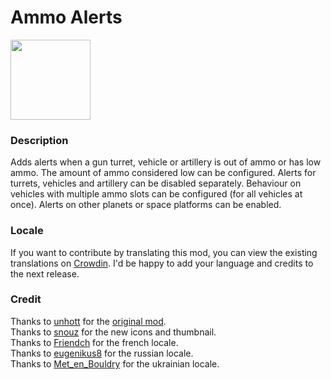 # Ammo Alerts
<img src=https://raw.githubusercontent.com/Wyrrrd/Gun_Turret_Alerts/master/thumbnail.png width="128" height="128">

### Description
Adds alerts when a gun turret, vehicle or artillery is out of ammo or has low ammo. The amount of ammo considered low can be configured. Alerts for turrets, vehicles and artillery can be disabled separately. Behaviour on vehicles with multiple ammo slots can be configured (for all vehicles at once). Alerts on other planets or space platforms can be enabled.

### Locale
If you want to contribute by translating this mod, you can view the existing translations on [Crowdin](https://crowdin.com/project/factorio-mods-localization). I'd be happy to add your language and credits to the next release.

### Credit
Thanks to [unhott](https://mods.factorio.com/user/unhott) for the [original mod](https://mods.factorio.com/mod/GunTurretAlerts).  
Thanks to [snouz](https://mods.factorio.com/user/snouz) for the new icons and thumbnail.  
Thanks to [Friendch](https://mods.factorio.com/user/Friendch) for the french locale.  
Thanks to [eugenikus8](https://github.com/eugenikus8) for the russian locale.  
Thanks to [Met_en_Bouldry](https://crowdin.com/profile/Met_en_Bouldry) for the ukrainian locale.  

